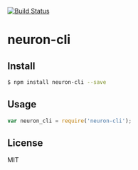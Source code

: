 [![Build Status](https://travis-ci.org/kaelzhang/neuron-cli.svg?branch=master)](https://travis-ci.org/kaelzhang/neuron-cli)

<!-- [![NPM version](https://badge.fury.io/js/neuron-cli.svg)](http://badge.fury.io/js/neuron-cli)
[![npm module downloads per month](http://img.shields.io/npm/dm/neuron-cli.svg)](https://www.npmjs.org/package/neuron-cli)
[![Dependency Status](https://david-dm.org/kaelzhang/neuron-cli.svg)](https://david-dm.org/kaelzhang/neuron-cli) -->

# neuron-cli

<!-- description -->

## Install

```sh
$ npm install neuron-cli --save
```

## Usage

```js
var neuron_cli = require('neuron-cli');
```

## License

MIT
